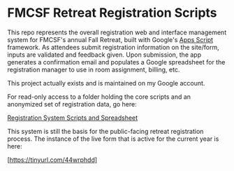 # FMCSF Retreat Registration Scripts

This repo represents the overall registration web and interface management system for FMCSF's annual Fall Retreat, built with Google's [Apps Script](https://developers.google.com/apps-script) framework. 
As attendees submit registration information on the site/form, inputs are validated and feedback given.
Upon submission, the app generates a confirmation email and populates a Google spreadsheet for the registration
manager to use in room assignment, billing, etc.

This project actually exists and is maintained on my Google account. 

For read-only access to a folder holding the core scripts and an anonymized set of registration data, go here:

[Registration System Scripts and Spreadsheet]()

This system is still the basis for the public-facing retreat registration process. The instance of the live form that is active for the current year is here:

[https://tinyurl.com/44wrphdd]
